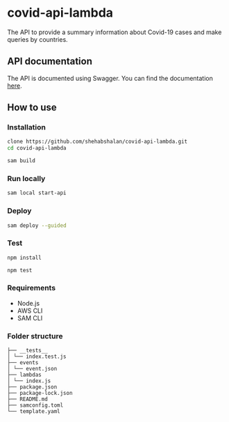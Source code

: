 # covid-api-lambda

The API to provide a summary information about Covid-19 cases and make queries by countries.

## API documentation

<!-- make a link to this https://app.swaggerhub.com/apis-docs/shehabshalan/COVID/1.0 -->

The API is documented using Swagger. You can find the documentation [here](https://app.swaggerhub.com/apis-docs/shehabshalan/COVID/1.0).

## How to use

### Installation

```bash
clone https://github.com/shehabshalan/covid-api-lambda.git
cd covid-api-lambda
```

```bash
sam build
```

### Run locally

```bash
sam local start-api
```

### Deploy

```bash
sam deploy --guided
```

### Test

```bash
npm install
```

```bash
npm test
```

### Requirements

- Node.js
- AWS CLI
- SAM CLI

### Folder structure
```
├── __tests__
│ └── index.test.js
├── events
│ └── event.json
├── lambdas
│ └── index.js
├── package.json
├── package-lock.json
├── README.md
├── samconfig.toml
└── template.yaml
```
